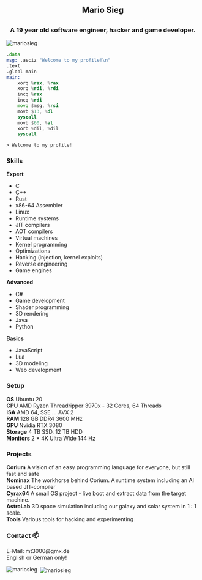 <h2 align="center">Mario Sieg<h2>
<h3 align="center">A 19 year old software engineer, hacker and game developer.</h3>

<p align="left"> <img src="https://komarev.com/ghpvc/?username=mariosieg&label=Profile%20views&color=0e75b6&style=flat" alt="mariosieg" /> </p>

```asm
.data
msg: .asciz "Welcome to my profile!\n"
.text
.globl main
main:
    xorq %rax, %rax
    xorq %rdi, %rdi
    incq %rax
    incq %rdi
    movq $msg, %rsi
    movb $13, %dl
    syscall
    movb $60, %al
    xorb %dil, %dil
    syscall

> Welcome to my profile!
```

<h3> Skills </h3>

**Expert**<br>
* C
* C++
* Rust
* x86-64 Assembler
* Linux
* Runtime systems
* JIT compilers
* AOT compilers
* Virtual machines
* Kernel programming
* Optimizations
* Hacking (injection, kernel exploits)
* Reverse engineering
* Game engines

**Advanced**<br>
* C#
* Game development
* Shader programming
* 3D rendering
* Java
* Python

**Basics**<br>
* JavaScript
* Lua
* 3D modeling
* Web development


<h3> Setup </h3>

**OS** Ubuntu 20<br>
**CPU** AMD Ryzen Threadripper 3970x - 32 Cores, 64 Threads<br>
**ISA** AMD 64, SSE ... AVX 2<br>
**RAM** 128 GB DDR4 3600 MHz<br>
**GPU** Nvidia RTX 3080<br>
**Storage** 4 TB SSD, 12 TB HDD<br>
**Monitors** 2 * 4K Ultra Wide 144 Hz<br>

<h3> Projects </h3>

**Corium** A vision of an easy programming language for everyone, but still fast and safe<br>
**Nominax** The workhorse behind Corium. A runtime system including an AI based JIT-compiler<br>
**Cyrax64** A small OS project - live boot and extract data from the target machine.<br>
**AstroLab** 3D space simulation including our galaxy and solar system in 1 : 1 scale.<br>
**Tools** Various tools for hacking and experimenting<br>

<h3> Contact 📫 </h3>
E-Mail: mt3000@gmx.de<br>
English or German only!<br>

<p><img align="left" src="https://github-readme-stats.vercel.app/api/top-langs?username=mariosieg&show_icons=true&locale=en&layout=compact" alt="mariosieg" /></p>

<p>&nbsp;<img align="center" src="https://github-readme-stats.vercel.app/api?username=mariosieg&show_icons=true&locale=en" alt="mariosieg" /></p>
